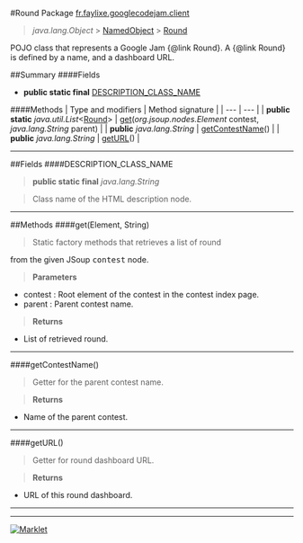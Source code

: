 #Round
Package [fr.faylixe.googlecodejam.client](README.md)<br>

> *java.lang.Object* > [NamedObject](common/NamedObject.md) > [Round](Round.md)

<p>POJO class that represents a Google Jam {@link Round}.
 A {@link Round} is defined by a name, and a dashboard
 URL.</p>

##Summary
####Fields
* **public static final** [DESCRIPTION_CLASS_NAME](#description_class_name)

####Methods
| Type and modifiers | Method signature |
| --- | --- |
| **public static** *java.util.List*<[Round](Round.md)> | [get](#getelement-string)(*org.jsoup.nodes.Element* contest, *java.lang.String* parent) |
| **public** *java.lang.String* | [getContestName](#getcontestname)() |
| **public** *java.lang.String* | [getURL](#geturl)() |

---


##Fields
####DESCRIPTION_CLASS_NAME
> **public static final** *java.lang.String*

> <p>Class name of the HTML description node.</p>

---


##Methods
####get(Element, String)
> <p>Static factory methods that retrieves a list of round
 from the given JSoup <tt>contest</tt> node.</p>

> **Parameters**
* contest : Root element of the contest in the contest index page.
* parent : Parent contest name.

> **Returns**
* List of retrieved round.


---

####getContestName()
> <p>Getter for the parent contest name.</p>

> **Returns**
* Name of the parent contest.


---

####getURL()
> <p>Getter for round dashboard URL.</p>

> **Returns**
* URL of this round dashboard.


---

---

[![Marklet](https://img.shields.io/badge/Generated%20by-Marklet-green.svg)](https://github.com/Faylixe/marklet)